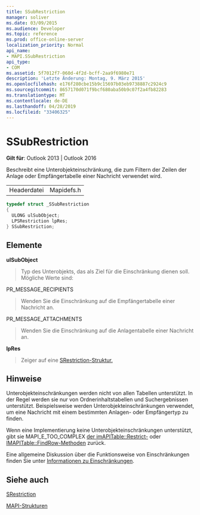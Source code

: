 ```yaml
---
title: SSubRestriction
manager: soliver
ms.date: 03/09/2015
ms.audience: Developer
ms.topic: reference
ms.prod: office-online-server
localization_priority: Normal
api_name:
- MAPI.SSubRestriction
api_type:
- COM
ms.assetid: 5f7012f7-060d-4f2d-bcff-2aa9f6980e71
description: 'Letzte Änderung: Montag, 9. März 2015'
ms.openlocfilehash: e176f280cbe15b9c15697b03eb9738887c2924c9
ms.sourcegitcommit: 8657170d071f9bcf680aba50b9c07f2a4fb82283
ms.translationtype: MT
ms.contentlocale: de-DE
ms.lasthandoff: 04/28/2019
ms.locfileid: "33406325"
---
```

# <a name="ssubrestriction"></a>SSubRestriction

  
  
**Gilt für**: Outlook 2013 | Outlook 2016 
  
Beschreibt eine Unterobjekteinschränkung, die zum Filtern der Zeilen der Anlage oder Empfängertabelle einer Nachricht verwendet wird.
  
|||
|:-----|:-----|
|Headerdatei  <br/> |Mapidefs.h  <br/> |
   
```cpp
typedef struct _SSubRestriction
{
  ULONG ulSubObject;
  LPSRestriction lpRes;
} SSubRestriction;

```

## <a name="members"></a>Elemente

 **ulSubObject**
  
> Typ des Unterobjekts, das als Ziel für die Einschränkung dienen soll. Mögliche Werte sind: 
    
PR_MESSAGE_RECIPIENTS 
  
> Wenden Sie die Einschränkung auf die Empfängertabelle einer Nachricht an. 
    
PR_MESSAGE_ATTACHMENTS 
  
>  Wenden Sie die Einschränkung auf die Anlagentabelle einer Nachricht an. 
    
 **lpRes**
  
> Zeiger auf eine [SRestriction-Struktur.](srestriction.md) 
    
## <a name="remarks"></a>Hinweise

Unterobjekteinschränkungen werden nicht von allen Tabellen unterstützt. In der Regel werden sie nur von Ordnerinhaltstabellen und Suchergebnissen unterstützt. Beispielsweise werden Unterobjekteinschränkungen verwendet, um eine Nachricht mit einem bestimmten Anlagen- oder Empfängertyp zu finden. 
  
Wenn eine Implementierung keine Unterobjekteinschränkungen unterstützt, gibt sie MAPI_E_TOO_COMPLEX [der imAPITable::Restrict-](imapitable-restrict.md) oder [IMAPITable::FindRow-Methoden](imapitable-findrow.md) zurück. 
  
Eine allgemeine Diskussion über die Funktionsweise von Einschränkungen finden Sie unter [Informationen zu Einschränkungen](about-restrictions.md). 
  
## <a name="see-also"></a>Siehe auch



[SRestriction](srestriction.md)


[MAPI-Strukturen](mapi-structures.md)

